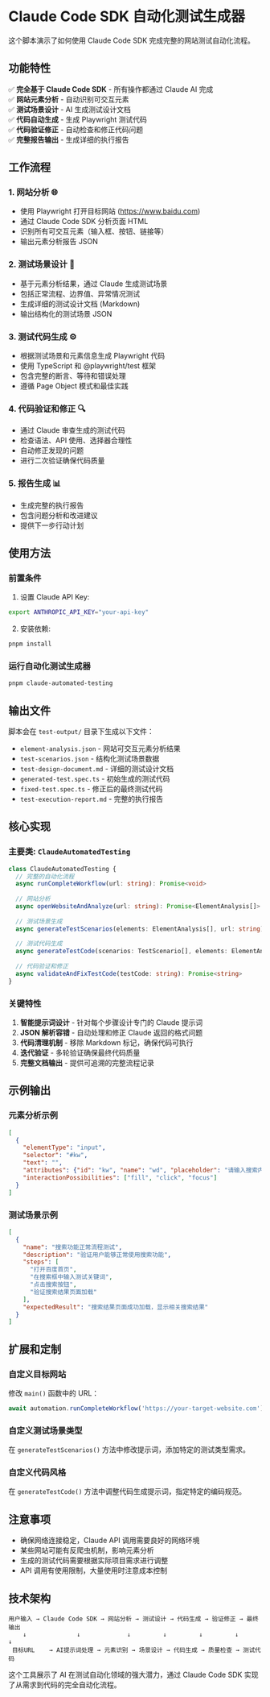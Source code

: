 # Claude Code SDK 自动化测试生成器

这个脚本演示了如何使用 Claude Code SDK 完成完整的网站测试自动化流程。

## 功能特性

✅ **完全基于 Claude Code SDK** - 所有操作都通过 Claude AI 完成  
✅ **网站元素分析** - 自动识别可交互元素  
✅ **测试场景设计** - AI 生成测试设计文档  
✅ **代码自动生成** - 生成 Playwright 测试代码  
✅ **代码验证修正** - 自动检查和修正代码问题  
✅ **完整报告输出** - 生成详细的执行报告  

## 工作流程

### 1. 网站分析 🌐
- 使用 Playwright 打开目标网站 (https://www.baidu.com)
- 通过 Claude Code SDK 分析页面 HTML
- 识别所有可交互元素（输入框、按钮、链接等）
- 输出元素分析报告 JSON

### 2. 测试场景设计 📝
- 基于元素分析结果，通过 Claude 生成测试场景
- 包括正常流程、边界值、异常情况测试
- 生成详细的测试设计文档 (Markdown)
- 输出结构化的测试场景 JSON

### 3. 测试代码生成 ⚙️
- 根据测试场景和元素信息生成 Playwright 代码
- 使用 TypeScript 和 @playwright/test 框架
- 包含完整的断言、等待和错误处理
- 遵循 Page Object 模式和最佳实践

### 4. 代码验证和修正 🔍
- 通过 Claude 审查生成的测试代码
- 检查语法、API 使用、选择器合理性
- 自动修正发现的问题
- 进行二次验证确保代码质量

### 5. 报告生成 📊
- 生成完整的执行报告
- 包含问题分析和改进建议
- 提供下一步行动计划

## 使用方法

### 前置条件

1. 设置 Claude API Key:
```bash
export ANTHROPIC_API_KEY="your-api-key"
```

2. 安装依赖:
```bash
pnpm install
```

### 运行自动化测试生成器

```bash
pnpm claude-automated-testing
```

## 输出文件

脚本会在 `test-output/` 目录下生成以下文件：

- `element-analysis.json` - 网站可交互元素分析结果
- `test-scenarios.json` - 结构化测试场景数据
- `test-design-document.md` - 详细的测试设计文档
- `generated-test.spec.ts` - 初始生成的测试代码
- `fixed-test.spec.ts` - 修正后的最终测试代码
- `test-execution-report.md` - 完整的执行报告

## 核心实现

### 主要类: `ClaudeAutomatedTesting`

```typescript
class ClaudeAutomatedTesting {
  // 完整的自动化流程
  async runCompleteWorkflow(url: string): Promise<void>
  
  // 网站分析
  async openWebsiteAndAnalyze(url: string): Promise<ElementAnalysis[]>
  
  // 测试场景生成
  async generateTestScenarios(elements: ElementAnalysis[], url: string): Promise<TestScenario[]>
  
  // 测试代码生成
  async generateTestCode(scenarios: TestScenario[], elements: ElementAnalysis[], url: string): Promise<string>
  
  // 代码验证和修正
  async validateAndFixTestCode(testCode: string): Promise<string>
}
```

### 关键特性

1. **智能提示词设计** - 针对每个步骤设计专门的 Claude 提示词
2. **JSON 解析容错** - 自动处理和修正 Claude 返回的格式问题
3. **代码清理机制** - 移除 Markdown 标记，确保代码可执行
4. **迭代验证** - 多轮验证确保最终代码质量
5. **完整文档输出** - 提供可追溯的完整流程记录

## 示例输出

### 元素分析示例
```json
[
  {
    "elementType": "input",
    "selector": "#kw",
    "text": "",
    "attributes": {"id": "kw", "name": "wd", "placeholder": "请输入搜索内容"},
    "interactionPossibilities": ["fill", "click", "focus"]
  }
]
```

### 测试场景示例
```json
[
  {
    "name": "搜索功能正常流程测试",
    "description": "验证用户能够正常使用搜索功能",
    "steps": [
      "打开百度首页",
      "在搜索框中输入测试关键词",
      "点击搜索按钮",
      "验证搜索结果页面加载"
    ],
    "expectedResult": "搜索结果页面成功加载，显示相关搜索结果"
  }
]
```

## 扩展和定制

### 自定义目标网站
修改 `main()` 函数中的 URL：
```typescript
await automation.runCompleteWorkflow('https://your-target-website.com');
```

### 自定义测试场景类型
在 `generateTestScenarios()` 方法中修改提示词，添加特定的测试类型需求。

### 自定义代码风格
在 `generateTestCode()` 方法中调整代码生成提示词，指定特定的编码规范。

## 注意事项

- 确保网络连接稳定，Claude API 调用需要良好的网络环境
- 某些网站可能有反爬虫机制，影响元素分析
- 生成的测试代码需要根据实际项目需求进行调整
- API 调用有使用限制，大量使用时注意成本控制

## 技术架构

```
用户输入 → Claude Code SDK → 网站分析 → 测试设计 → 代码生成 → 验证修正 → 最终输出
    ↓              ↓             ↓         ↓         ↓         ↓         ↓
 目标URL    → AI提示词处理 → 元素识别 → 场景设计 → 代码生成 → 质量检查 → 测试代码
```

这个工具展示了 AI 在测试自动化领域的强大潜力，通过 Claude Code SDK 实现了从需求到代码的完全自动化流程。